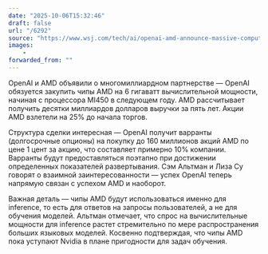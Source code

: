 ```yaml
---
date: "2025-10-06T15:32:46"
draft: false
url: "/6292"
source: "https://www.wsj.com/tech/ai/openai-amd-announce-massive-computing-deal-marking-new-phase-of-ai-boom-ed92cc42?mod=hp_lead_pos1"
images:
    -
forwarded_from: ""
---
```


OpenAI и AMD объявили о многомиллиардном партнерстве — OpenAI обязуется закупить чипы AMD на 6 гигаватт вычислительной мощности, начиная с процессора MI450 в следующем году. AMD рассчитывает получить десятки миллиардов долларов выручки за пять лет. Акции AMD взлетели на 25% до начала торгов.

Структура сделки интересная — OpenAI получит варранты (долгосрочные опционы) на покупку до 160 миллионов акций AMD по цене 1 цент за акцию, что составляет примерно 10% компании. Варранты будут предоставляться поэтапно при достижении определенных показателей развертывания. Сэм Альтман и Лиза Су говорят о взаимной заинтересованности — успех OpenAI теперь напрямую связан с успехом AMD и наоборот.

Важная деталь — чипы AMD будут использоваться именно для inference, то есть для ответов на запросы пользователей, а не для обучения моделей. Альтман отмечает, что спрос на вычислительные мощности для inference растет стремительно по мере распространения больших языковых моделей. Косвенно подтверждая, что чипы AMD пока уступают Nvidia в плане пригодности для задач обучения.
